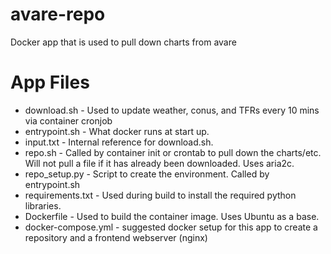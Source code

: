 # avare-repo
Docker app that is used to pull down charts from avare

# App Files
 - download.sh - Used to update weather, conus, and TFRs every 10 mins via container cronjob
 - entrypoint.sh - What docker runs at start up.
 - input.txt - Internal reference for download.sh. 
 - repo.sh - Called by container init or crontab to pull down the charts/etc. Will not pull a file if it has already been downloaded. Uses aria2c.
 - repo_setup.py - Script to create the environment. Called by entrypoint.sh
 - requirements.txt - Used during build to install the required python libraries.
 - Dockerfile - Used to build the container image. Uses Ubuntu as a base.
 - docker-compose.yml - suggested docker setup for this app to create a repository and a frontend webserver (nginx)

